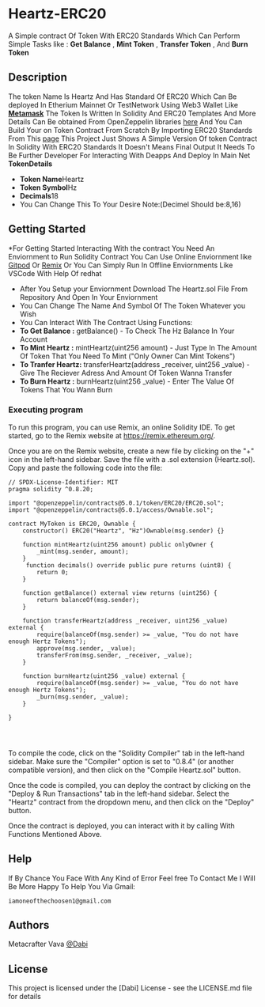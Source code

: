 # Heartz-ERC20
A Simple contract Of Token With ERC20 Standards Which Can Perform Simple Tasks like :
**Get Balance**  ,
**Mint Token** ,
**Transfer Token** ,
 And **Burn Token**
## Description
The token Name Is Heartz And Has Standard Of ERC20 Which Can Be deployed In Etherium Mainnet Or TestNetwork Using Web3 Wallet Like [**Metamask**](https://metamask.io/)
The Token Is Written In Solidity And ERC20 Templates And More Details Can Be obtained From OpenZeppelin libraries [here](https://openzeppelin.com/contracts/)
And You Can Build Your on Token Contract From Scratch By Importing ERC20 Standards From This [page](@openzeppelin/contracts@5.0.1/token/ERC20/ERC20.sol)
This Project Just Shows A Simple Version Of token Contract In Solidity With ERC20 Standards It Doesn't Means Final Output It Needs To Be Further Developer For Interacting With Deapps And Deploy In Main Net 
**TokenDetails**
- **Token Name**Heartz
- **Token Symbol**Hz
- **Decimals**18
- You Can Change This To Your Desire Note:(Decimel Should be:8,16)
## Getting Started
*For Getting Started Interacting With the contract You Need An Enviornment to Run Solidity Contract You Can Use Online Enviornment like [Gitpod](https://www.gitpod.io/) Or [Remix](https://remix.ethereum.org/) Or You Can Simply Run In Offline Enviornments Like VSCode With Help Of redhat 
* After You Setup your Enviornment Download The Heartz.sol File From Repository And Open In Your Enviornment
* You Can Change The Name And Symbol Of The Token Whatever you Wish
* You Can Interact With The Contract Using Functions:
* **To Get Balance :**  getBalance() - To Check The Hz Balance In Your Account
* **To Mint Heartz :**  mintHeartz(uint256 amount) - Just Type In The Amount Of Token That You Need To Mint ("Only Owner Can Mint Tokens")
* **To Tranfer Heartz:**  transferHeartz(address _receiver, uint256 _value) - Give The Reciever Adress And Amount Of Token Wanna Transfer
* **To Burn Heartz :**  burnHeartz(uint256 _value) - Enter The Value Of Tokens That You Wann Burn 


### Executing program

To run this program, you can use Remix, an online Solidity IDE. To get started, go to the Remix website at https://remix.ethereum.org/.

Once you are on the Remix website, create a new file by clicking on the "+" icon in the left-hand sidebar. Save the file with a .sol extension (Heartz.sol). Copy and paste the following code into the file:

```
// SPDX-License-Identifier: MIT
pragma solidity ^0.8.20;

import "@openzeppelin/contracts@5.0.1/token/ERC20/ERC20.sol";
import "@openzeppelin/contracts@5.0.1/access/Ownable.sol";

contract MyToken is ERC20, Ownable {
    constructor() ERC20("Heartz", "Hz")Ownable(msg.sender) {}
    
    function mintHeartz(uint256 amount) public onlyOwner {
        _mint(msg.sender, amount);
    }
     function decimals() override public pure returns (uint8) {
        return 0;
    }

    function getBalance() external view returns (uint256) {
        return balanceOf(msg.sender);
    }

    function transferHeartz(address _receiver, uint256 _value) external {
        require(balanceOf(msg.sender) >= _value, "You do not have enough Hertz Tokens");
        approve(msg.sender, _value);
        transferFrom(msg.sender, _receiver, _value);
    }

    function burnHeartz(uint256 _value) external {
        require(balanceOf(msg.sender) >= _value, "You do not have enough Hertz Tokens");
        _burn(msg.sender, _value);
    }

}

      


```

To compile the code, click on the "Solidity Compiler" tab in the left-hand sidebar. Make sure the "Compiler" option is set to "0.8.4" (or another compatible version), and then click on the "Compile Heartz.sol" button.

Once the code is compiled, you can deploy the contract by clicking on the "Deploy & Run Transactions" tab in the left-hand sidebar. Select the "Heartz" contract from the dropdown menu, and then click on the "Deploy" button.

Once the contract is deployed, you can interact with it by calling With Functions Mentioned Above.
## Help
If By Chance You Face With Any Kind of Error Feel free To Contact Me I Will Be More Happy To Help You Via Gmail:
```
iamoneofthechoosen1@gmail.com
```
## Authors

Metacrafter Vava
[@Dabi](iamoneofthechoosen1@gmail.com)


## License

This project is licensed under the [Dabi] License - see the LICENSE.md file for details
